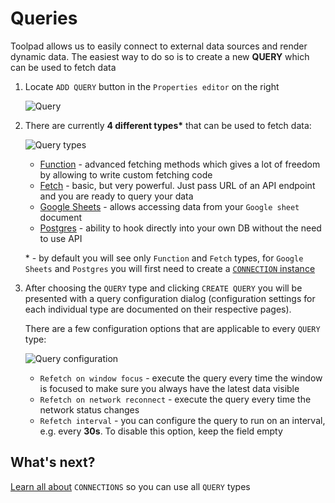 # Queries

<p class="description">
    Toolpad allows us to easily connect to external data sources and render dynamic data. The easiest way to do so is to create a new <b>QUERY</b> which can be used to fetch data
</p>

1. Locate `ADD QUERY` button in the `Properties editor` on the right

   ![Query](/static/toolpad/query-1.png)

2. There are currently **4 different types\*** that can be used to fetch data:

   ![Query types](/static/toolpad/query-2.png)

   - [Function](/toolpad/connecting-to-data-sources/function/) - advanced fetching methods which gives a lot of freedom by allowing to write custom fetching code
   - [Fetch](/toolpad/connecting-to-data-sources/fetch/) - basic, but very powerful. Just pass URL of an API endpoint and you are ready to query your data
   - [Google Sheets](/toolpad/connecting-to-data-sources/google-sheets/) - allows accessing data from your `Google sheet` document
   - [Postgres](/toolpad/connecting-to-data-sources/postgres/) - ability to hook directly into your own DB without the need to use API

   \* - by default you will see only `Function` and `Fetch` types, for `Google Sheets` and `Postgres` you will first need to create a [`CONNECTION` instance](/toolpad/connecting-to-data-sources/connections/)

3. After choosing the `QUERY` type and clicking `CREATE QUERY` you will be presented with a query configuration dialog (configuration settings for each individual type are documented on their respective pages).

   There are a few configuration options that are applicable to every `QUERY` type:

   ![Query configuration](/static/toolpad/query-3.png)

   - `Refetch on window focus` - execute the query every time the window is focused to make sure you always have the latest data visible
   - `Refetch on network reconnect` - execute the query every time the network status changes
   - `Refetch interval` - you can configure the query to run on an interval, e.g. every **30s**. To disable this option, keep the field empty

## What's next?

[Learn all about](/toolpad/connecting-to-data-sources/connections/) `CONNECTIONS` so you can use all `QUERY` types
